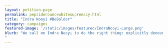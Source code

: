 ```yaml
---
layout: petition-page
permalink: pepsidenouncewhitesupremacy.html
title: "Indra Nooyi #BeBolder"
category: campaigns
featured-image: '/static/images/featured/IndraNooyi-Large.png'
blurb: "We call on Indra Nooyi to do the right thing: explicitly denounce white supremacy.
"
---
```

<link href='https://actionnetwork.org/css/style-embed-whitelabel.css' rel='stylesheet' type='text/css' /><script src='https://actionnetwork.org/widgets/v2/petition/indra-nooyi-denounce-the-white-house-and-white-supremacy?format=js&source=widget&style=full'></script><div id='can-petition-area-indra-nooyi-denounce-the-white-house-and-white-supremacy' style='width: 100%'><!-- this div is the target for our HTML insertion --></div>
